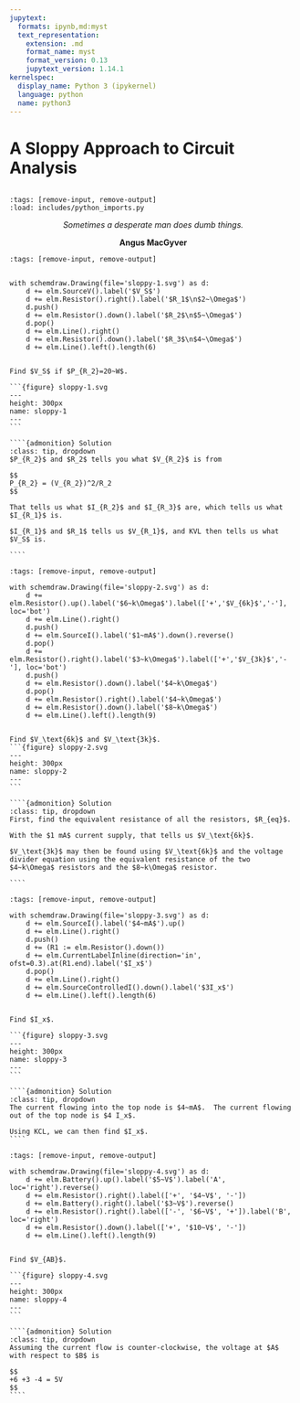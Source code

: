 ```yaml
---
jupytext:
  formats: ipynb,md:myst
  text_representation:
    extension: .md
    format_name: myst
    format_version: 0.13
    jupytext_version: 1.14.1
kernelspec:
  display_name: Python 3 (ipykernel)
  language: python
  name: python3
---
```


# A Sloppy Approach to Circuit Analysis

```{include} includes/latex_imports.md
```
```{code-cell} ipython3
:tags: [remove-input, remove-output]
:load: includes/python_imports.py
```

<center>
<i>Sometimes a desperate man does dumb things.</i>

<b>Angus MacGyver</b>

</center>

```{code-cell} ipython3
:tags: [remove-input, remove-output]


with schemdraw.Drawing(file='sloppy-1.svg') as d:
    d += elm.SourceV().label('$V_S$')
    d += elm.Resistor().right().label('$R_1$\n$2~\Omega$')
    d.push()
    d += elm.Resistor().down().label('$R_2$\n$5~\Omega$')
    d.pop()
    d += elm.Line().right()
    d += elm.Resistor().down().label('$R_3$\n$4~\Omega$')
    d += elm.Line().left().length(6)
```

`````{admonition} Example

Find $V_S$ if $P_{R_2}=20~W$.

```{figure} sloppy-1.svg
---
height: 300px
name: sloppy-1
---
```

````{admonition} Solution
:class: tip, dropdown
$P_{R_2}$ and $R_2$ tells you what $V_{R_2}$ is from

$$
P_{R_2} = (V_{R_2})^2/R_2
$$

That tells us what $I_{R_2}$ and $I_{R_3}$ are, which tells us what $I_{R_1}$ is.

$I_{R_1}$ and $R_1$ tells us $V_{R_1}$, and KVL then tells us what $V_S$ is.

````

`````

```{code-cell} ipython3
:tags: [remove-input, remove-output]

with schemdraw.Drawing(file='sloppy-2.svg') as d:
    d += elm.Resistor().up().label('$6~k\Omega$').label(['+','$V_{6k}$','-'], loc='bot')
    d += elm.Line().right()
    d.push()
    d += elm.SourceI().label('$1~mA$').down().reverse()
    d.pop()
    d += elm.Resistor().right().label('$3~k\Omega$').label(['+','$V_{3k}$','-'], loc='bot')
    d.push()
    d += elm.Resistor().down().label('$4~k\Omega$')
    d.pop()
    d += elm.Resistor().right().label('$4~k\Omega$')
    d += elm.Resistor().down().label('$8~k\Omega$')
    d += elm.Line().left().length(9)
```

`````{admonition} Example

Find $V_\text{6k}$ and $V_\text{3k}$.
```{figure} sloppy-2.svg
---
height: 300px
name: sloppy-2
---
```

````{admonition} Solution
:class: tip, dropdown
First, find the equivalent resistance of all the resistors, $R_{eq}$.

With the $1 mA$ current supply, that tells us $V_\text{6k}$.

$V_\text{3k}$ may then be found using $V_\text{6k}$ and the voltage divider equation using the equivalent resistance of the two $4~k\Omega$ resistors and the $8~k\Omega$ resistor.

````

`````

```{code-cell} ipython3
:tags: [remove-input, remove-output]

with schemdraw.Drawing(file='sloppy-3.svg') as d:
    d += elm.SourceI().label('$4~mA$').up()
    d += elm.Line().right()
    d.push()
    d += (R1 := elm.Resistor().down())
    d += elm.CurrentLabelInline(direction='in', ofst=0.3).at(R1.end).label('$I_x$')
    d.pop()
    d += elm.Line().right()
    d += elm.SourceControlledI().down().label('$3I_x$')
    d += elm.Line().left().length(6)
```

`````{admonition} Example

Find $I_x$.

```{figure} sloppy-3.svg
---
height: 300px
name: sloppy-3
---
```

````{admonition} Solution
:class: tip, dropdown
The current flowing into the top node is $4~mA$.  The current flowing out of the top node is $4 I_x$.

Using KCL, we can then find $I_x$.
````

`````

```{code-cell} ipython3
:tags: [remove-input, remove-output]

with schemdraw.Drawing(file='sloppy-4.svg') as d:
    d += elm.Battery().up().label('$5~V$').label('A', loc='right').reverse()
    d += elm.Resistor().right().label(['+', '$4~V$', '-'])
    d += elm.Battery().right().label('$3~V$').reverse()
    d += elm.Resistor().right().label(['-', '$6~V$', '+']).label('B', loc='right')
    d += elm.Resistor().down().label(['+', '$10~V$', '-'])
    d += elm.Line().left().length(9)
```

`````{admonition} Example

Find $V_{AB}$.

```{figure} sloppy-4.svg
---
height: 300px
name: sloppy-4
---
```

````{admonition} Solution
:class: tip, dropdown
Assuming the current flow is counter-clockwise, the voltage at $A$ with respect to $B$ is

$$
+6 +3 -4 = 5V
$$
````

`````
